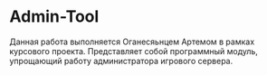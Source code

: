 # Admin-Tool
Данная работа выполняется Оганесяьнцем Артемом в рамках курсового проекта. Представляет собой программный модуль, упрощающий работу администратора игрового сервера.
